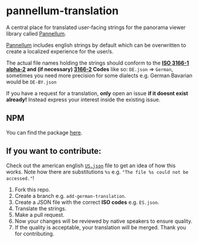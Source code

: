 # pannellum-translation
A central place for translated user-facing strings for the panorama viewer library called [Pannellum](https://github.com/mpetroff/pannellum).

[Pannellum](https://github.com/mpetroff/pannellum) includes english strings by default which can be overwritten to create a localized experience for the user/s.

The actual file names holding the strings should conform to the **[ISO 3166-1 alpha-2](https://en.wikipedia.org/wiki/ISO_3166-1) and (if necessary) [3166-2](https://en.wikipedia.org/wiki/ISO_3166-2) Codes** like so: `DE.json` => `German`, sometimes you need more precision for some dialects e.g. German Bavarian would be `DE-BY.json`

If you have a request for a translation, **only** open an issue **if it doesnt exist already!** Instead express your interest inside the existing issue.

## NPM

You can find the package [here](https://www.npmjs.com/package/pannellum-translation).

## If you want to contribute:

Check out the american english [`US.json`](https://github.com/DanielBiegler/pannellum-translation/blob/master/US.json) file to get an idea of how this works.
Note how there are substitutions `%s` e.g. `"The file %s could not be accessed."`!

1. Fork this repo.
2. Create a branch e.g. `add-german-translation`.
3. Create a JSON file with the correct **ISO codes** e.g. `ES.json`.
4. Translate the strings.
5. Make a pull request.
6. Now your changes will be reviewed by native speakers to ensure quality.
7. If the quality is acceptable, your translation will be merged. Thank you for contributing.
